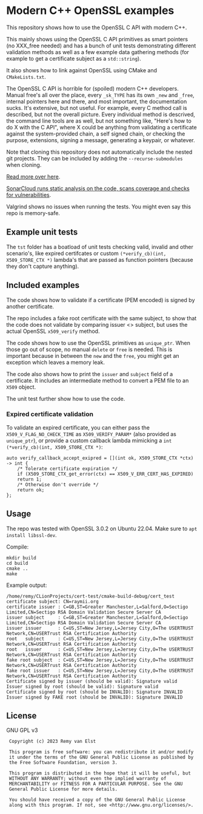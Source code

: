# Modern C++ OpenSSL examples

This repository shows how to use
the OpenSSL C API with modern C++.

This mainly shows using the OpenSSL C API
primitives as smart pointers (no 
XXX_free needed) and has a bunch of 
unit tests demonstrating different
validation methods as well as a few 
example data gathering methods (for example
to get a certificate subject as a `std::string`).

It also shows how to link against OpenSSL
using CMake and `CMakeLists.txt`.

The OpenSSL C API is horrible for (spoiled) modern 
C++ developers. Manual free's all over the place,
every `_sk_TYPE` has its own `_new` and `_free`,
internal pointers here and there, and most important,
the documentation sucks. It's extensive, but not useful.
For example, every C method call is described, but not the
overall picture. Every individual method is descrived, the command
line tools are as well, but not something like,
"Here's how to do X with the C API", where X
could be anything from validating a certificate
against the system-provided chain, a self signed chain,
or checking the purpose, extensions, signing a message, 
generating a keypair, or whatever.

Note that cloning this repository does not automatically include the nested git projects.
They can be included by adding the `--recurse-submodules` when cloning.

[Read more over here](https://raymii.org).

[SonarCloud runs static analysis on the code, scans coverage and 
checks for vulnerabilities](https://sonarcloud.io/project/overview?id=RaymiiOrg_openssl-modern-cpp). 

Valgrind shows no issues when running the tests. You might even say
this repo is memory-safe.


## Example unit tests

The `tst` folder has a boatload of unit tests checking
valid, invalid and other scenario's, like expired 
certifcates or custom `(*verify_cb)(int, X509_STORE_CTX *)`
lambda's that are passed as function pointers 
(because they don't capture anything). 


## Included examples

The code shows how to validate
if a certificate (PEM encoded)
is signed by another certificate.

The repo includes a fake root certificate
with the same subject, to show that 
the code does not validate by comparing
issuer <> subject, but uses the actual
OpenSSL `x509_verify` method.

The code shows how to use the OpenSSL
primitives as `unique_ptr`. When those
go out of scope, no manual `delete` or
`free` is needed. This is important because
in between the `new` and the `free`, you
might get an exception which leaves a 
memory leak.

The code also shows how to print the 
`issuer` and `subject` field of a 
certificate. It includes an intermediate
method to convert a PEM file to an 
`X509` object.

The unit test further show how to use the code.


### Expired certificate validation

To validate an expired certificate, you can either
pass the `X509_V_FLAG_NO_CHECK_TIME` as 
`X509_VERIFY_PARAM*` (also provided as `unique_ptr`),
or provide a custom callback lambda mimicking a 
`int (*verify_cb)(int, X509_STORE_CTX *)`:

    auto verify_callback_accept_exipred = [](int ok, X509_STORE_CTX *ctx) -> int {
        /* Tolerate certificate expiration */
        if (X509_STORE_CTX_get_error(ctx) == X509_V_ERR_CERT_HAS_EXPIRED)
        return 1;
        /* Otherwise don't override */
        return ok;
    };


## Usage

The repo was tested with OpenSSL 3.0.2 on Ubuntu 22.04.
Make sure to `apt install libssl-dev`.

Compile:

    mkdir build
    cd build
    cmake ..
    make

Example output:

    /home/remy/CLionProjects/cert-test/cmake-build-debug/cert_test
    certificate subject: CN=raymii.org
    certificate issuer : C=GB,ST=Greater Manchester,L=Salford,O=Sectigo Limited,CN=Sectigo RSA Domain Validation Secure Server CA
    issuer subject     : C=GB,ST=Greater Manchester,L=Salford,O=Sectigo Limited,CN=Sectigo RSA Domain Validation Secure Server CA
    issuer issuer      : C=US,ST=New Jersey,L=Jersey City,O=The USERTRUST Network,CN=USERTrust RSA Certification Authority
    root   subject     : C=US,ST=New Jersey,L=Jersey City,O=The USERTRUST Network,CN=USERTrust RSA Certification Authority
    root   issuer      : C=US,ST=New Jersey,L=Jersey City,O=The USERTRUST Network,CN=USERTrust RSA Certification Authority
    fake root subject  : C=US,ST=New Jersey,L=Jersey City,O=The USERTRUST Network,CN=USERTrust RSA Certification Authority
    fake root issuer   : C=US,ST=New Jersey,L=Jersey City,O=The USERTRUST Network,CN=USERTrust RSA Certification Authority
    Certificate signed by issuer (should be valid): Signature valid
    Issuer signed by root (should be valid): Signature valid
    Certificate signed by root (should be INVALID): Signature INVALID
    Issuer signed by FAKE root (should be INVALID): Signature INVALID



## License

GNU GPL v3

```
 Copyright (c) 2023 Remy van Elst

 This program is free software: you can redistribute it and/or modify
 it under the terms of the GNU General Public License as published by
 the Free Software Foundation, version 3.

 This program is distributed in the hope that it will be useful, but
 WITHOUT ANY WARRANTY; without even the implied warranty of
 MERCHANTABILITY or FITNESS FOR A PARTICULAR PURPOSE. See the GNU
 General Public License for more details.

 You should have received a copy of the GNU General Public License
 along with this program. If not, see <http://www.gnu.org/licenses/>.
```
